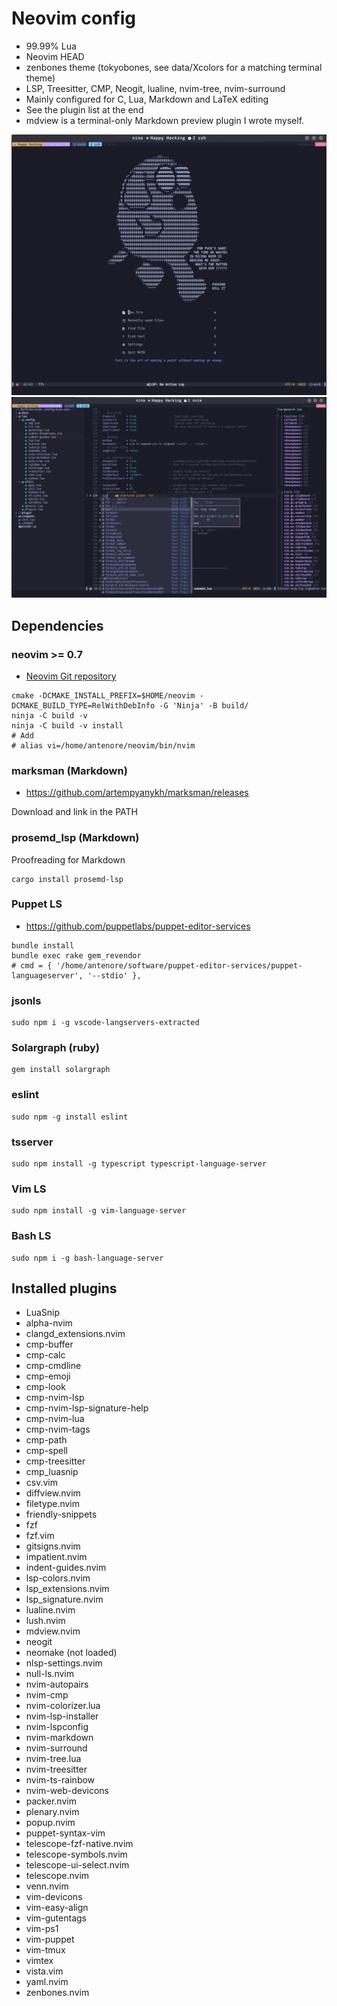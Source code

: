 # Neovim config

* 99.99% Lua
* Neovim HEAD
* zenbones theme (tokyobones, see data/Xcolors for a matching terminal theme)
* LSP, Treesitter, CMP, Neogit, lualine, nvim-tree, nvim-surround
* Mainly configured for C, Lua, Markdown and LaTeX editing
* See the plugin list at the end
* mdview is a terminal-only Markdown preview plugin I wrote myself.

![](./data/images/Neovim_Alpha_Dashboard.png)
![](./data/images/Neovim-WIP.png)

## Dependencies

### neovim >= 0.7

* [Neovim Git repository](https://github.com/neovim/neovim.git)

```
cmake -DCMAKE_INSTALL_PREFIX=$HOME/neovim -DCMAKE_BUILD_TYPE=RelWithDebInfo -G 'Ninja' -B build/
ninja -C build -v
ninja -C build -v install
# Add
# alias vi=/home/antenore/neovim/bin/nvim
```

### marksman (Markdown)

* https://github.com/artempyanykh/marksman/releases

Download and link in the PATH

### prosemd_lsp (Markdown)

Proofreading for Markdown

```
cargo install prosemd-lsp
```

### Puppet LS

* https://github.com/puppetlabs/puppet-editor-services

```
bundle install
bundle exec rake gem_revendor
# cmd = { '/home/antenore/software/puppet-editor-services/puppet-languageserver', '--stdio' },
```
### jsonls

```
sudo npm i -g vscode-langservers-extracted
```

### Solargraph (ruby)

```
gem install solargraph
```

### eslint

```
sudo npm -g install eslint
```

### tsserver

```
sudo npm install -g typescript typescript-language-server
```

### Vim LS

```
sudo npm install -g vim-language-server
```
### Bash LS

```
sudo npm i -g bash-language-server
```
## Installed plugins

 * LuaSnip
 * alpha-nvim
 * clangd_extensions.nvim
 * cmp-buffer
 * cmp-calc
 * cmp-cmdline
 * cmp-emoji
 * cmp-look
 * cmp-nvim-lsp
 * cmp-nvim-lsp-signature-help
 * cmp-nvim-lua
 * cmp-nvim-tags
 * cmp-path
 * cmp-spell
 * cmp-treesitter
 * cmp_luasnip
 * csv.vim
 * diffview.nvim
 * filetype.nvim
 * friendly-snippets
 * fzf
 * fzf.vim
 * gitsigns.nvim
 * impatient.nvim
 * indent-guides.nvim
 * lsp-colors.nvim
 * lsp_extensions.nvim
 * lsp_signature.nvim
 * lualine.nvim
 * lush.nvim
 * mdview.nvim
 * neogit
 * neomake (not loaded)
 * nlsp-settings.nvim
 * null-ls.nvim
 * nvim-autopairs
 * nvim-cmp
 * nvim-colorizer.lua
 * nvim-lsp-installer
 * nvim-lspconfig
 * nvim-markdown
 * nvim-surround
 * nvim-tree.lua
 * nvim-treesitter
 * nvim-ts-rainbow
 * nvim-web-devicons
 * packer.nvim
 * plenary.nvim
 * popup.nvim
 * puppet-syntax-vim
 * telescope-fzf-native.nvim
 * telescope-symbols.nvim
 * telescope-ui-select.nvim
 * telescope.nvim
 * venn.nvim
 * vim-devicons
 * vim-easy-align
 * vim-gutentags
 * vim-ps1
 * vim-puppet
 * vim-tmux
 * vimtex
 * vista.vim
 * yaml.nvim
 * zenbones.nvim

